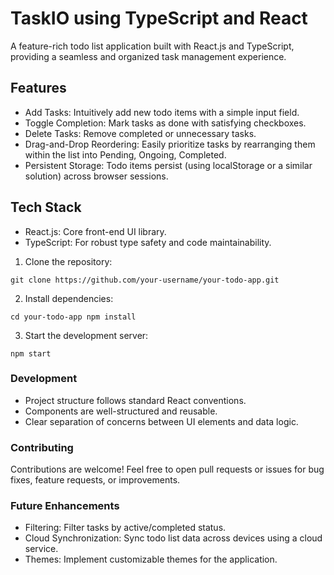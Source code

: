 # TaskIO using TypeScript and React

A feature-rich todo list application built with React.js and TypeScript, providing a seamless and organized task management experience.

## Features

- Add Tasks: Intuitively add new todo items with a simple input field.
- Toggle Completion: Mark tasks as done with satisfying checkboxes.
- Delete Tasks: Remove completed or unnecessary tasks.
- Drag-and-Drop Reordering: Easily prioritize tasks by rearranging them within the list into Pending, Ongoing, Completed.
- Persistent Storage: Todo items persist (using localStorage or a similar solution) across browser sessions.
  
## Tech Stack

- React.js: Core front-end UI library.
- TypeScript: For robust type safety and code maintainability.

1. Clone the repository:

`
git clone https://github.com/your-username/your-todo-app.git
`

2. Install dependencies:

`
cd your-todo-app
npm install
`

3. Start the development server:

`
npm start
`

### Development

- Project structure follows standard React conventions.
- Components are well-structured and reusable.
- Clear separation of concerns between UI elements and data logic.

### Contributing

Contributions are welcome! Feel free to open pull requests or issues for bug fixes, feature requests, or improvements.

### Future Enhancements

- Filtering: Filter tasks by active/completed status.
- Cloud Synchronization: Sync todo list data across devices using a cloud service.
- Themes: Implement customizable themes for the application.
